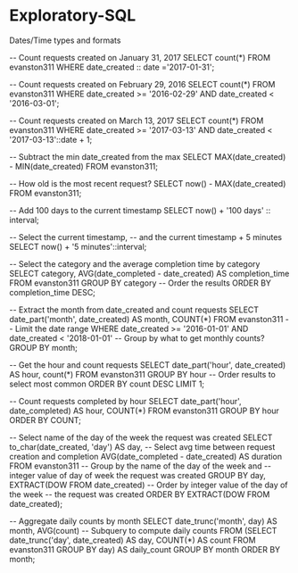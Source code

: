 # Exploratory-SQL
Dates/Time types and formats

-- Count requests created on January 31, 2017
SELECT count(*) 
  FROM evanston311
 WHERE date_created :: date ='2017-01-31';

-- Count requests created on February 29, 2016
SELECT count(*)
  FROM evanston311 
 WHERE date_created >= '2016-02-29'
   AND date_created < '2016-03-01';

   -- Count requests created on March 13, 2017
SELECT count(*)
  FROM evanston311
 WHERE date_created >= '2017-03-13'
   AND date_created < '2017-03-13'::date + 1;

   -- Subtract the min date_created from the max
SELECT MAX(date_created) - MIN(date_created)
  FROM evanston311;

  -- How old is the most recent request?
SELECT now() - MAX(date_created)
  FROM evanston311;

  -- Add 100 days to the current timestamp
SELECT now() + '100 days' :: interval;

-- Select the current timestamp, 
-- and the current timestamp + 5 minutes
SELECT now() + '5 minutes'::interval;

-- Select the category and the average completion time by category
SELECT category, 
       AVG(date_completed - date_created) AS completion_time
  FROM evanston311
 GROUP BY category
-- Order the results
 ORDER BY completion_time DESC;

 -- Extract the month from date_created and count requests
SELECT date_part('month', date_created) AS month, 
       COUNT(*)
  FROM evanston311
 -- Limit the date range
 WHERE date_created >= '2016-01-01'
   AND date_created < '2018-01-01'
 -- Group by what to get monthly counts?
 GROUP BY month;

 -- Get the hour and count requests
SELECT date_part('hour', date_created) AS hour,
       count(*)
  FROM evanston311
 GROUP BY hour
 -- Order results to select most common
 ORDER BY count DESC
 LIMIT 1;

 -- Count requests completed by hour
SELECT date_part('hour', date_completed) AS hour,
       COUNT(*)
  FROM evanston311
GROUP BY hour
 ORDER BY COUNT;

 -- Select name of the day of the week the request was created 
SELECT to_char(date_created, 'day') AS day, 
       -- Select avg time between request creation and completion
       AVG(date_completed - date_created) AS duration
  FROM evanston311 
 -- Group by the name of the day of the week and 
 -- integer value of day of week the request was created
 GROUP BY day, EXTRACT(DOW FROM date_created)
 -- Order by integer value of the day of the week 
 -- the request was created
 ORDER BY EXTRACT(DOW FROM date_created);

 -- Aggregate daily counts by month
SELECT date_trunc('month', day) AS month,
       AVG(count)
  -- Subquery to compute daily counts
  FROM (SELECT date_trunc('day', date_created) AS day,
               COUNT(*) AS count
          FROM evanston311
         GROUP BY day) AS daily_count
 GROUP BY month
 ORDER BY month;
